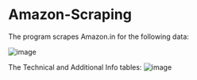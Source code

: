 # Amazon-Scraping

The program scrapes Amazon.in for the following data:

![image](https://user-images.githubusercontent.com/21244104/230999995-c2481292-bd23-48df-a167-22fa76ec1aab.png)

The Technical and Additional Info tables:
![image](https://user-images.githubusercontent.com/21244104/230996629-0120e433-dc61-464d-bdc8-945e79e68de2.png)
